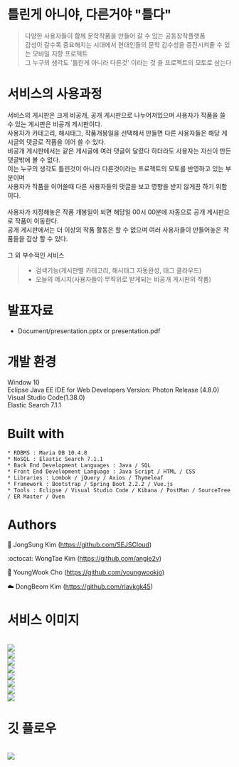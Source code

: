 # 틀린게 아니야, 다른거야 "틀다"<br>
> 다양한 사용자들이 함께 문학작품을 만들어 갈 수 있는 공동창작플랫폼<br>
> 감성이 갈수록 중요해지는 시대에서 현대인들의 문학 감수성을 증진시켜줄 수 있는 모바일 지향 프로젝트<br>
> 그 누구의 생각도 '틀린게 아니라 다른것' 이라는 것 을 프로젝트의 모토로 삼는다

# 서비스의 사용과정<br>

서비스의 게시판은 크게 비공개, 공개 게시판으로 나누어져있으며 사용자가 작품을 쓸 수 있는 게시판은 비공개 게시판이다.<br>
사용자가 카테고리, 해시태그, 작품개봉일을 선택해서 만들면 다른 사용자들은 해당 게시글의 댓글로 작품을 이어 쓸 수 있다.<br>
비공개 게시판에서는 같은 게시글에 여러 댓글이 달렸다 하더라도 사용자는 자신이 만든 댓글밖에 볼 수 없다.<br>
이는 누구의 생각도 틀린것이 아니라 다른것이라는 프로젝트의 모토를 반영하고 있는 부분이며<br> 
사용자가 작품을 이어쓸때 다른 사용자들의 댓글을 보고 영향을 받지 않게끔 하기 위함이다.<br><br>
사용자가 지정해놓은 작품 개봉일이 되면 해당일 00시 00분에 자동으로 공개 게시판으로 작품이 이동한다.<br>
공개 게시판에서는 더 이상의 작품 활동은 할 수 없으며 여러 사용자들이 만들어놓은 작품들을 감상 할 수 있다.<br><br>
그 외 부수적인 서비스
> * 검색기능(게시판별 카테고리, 해시태그 자동완성, 태그 클라우드)<br>
> * 오늘의 메시지(사용자들이 무작위로 받게되는 비공개 게시판의 작품)

# 발표자료 <br>
* Document/presentation.pptx or presentation.pdf <br>


# 개발 환경

Window 10<br>
Eclipse Java EE IDE for Web Developers Version: Photon Release (4.8.0)<br>
Visual Studio Code(1.38.0)<br>
Elastic Search 7.1.1<br>

# Built with

```
* RDBMS : Maria DB 10.4.8
* NoSQL : Elastic Search 7.1.1 
* Back End Development Languages : Java / SQL
* Front End Development Language : Java Script / HTML / CSS
* Libraries : Lombok / jQuery / Axios / Thymeleaf
* Framework : Bootstrap / Spring Boot 2.2.2 / Vue.js
* Tools : Eclipse / Visual Studio Code / Kibana / PostMan / SourceTree / ER Master / Oven
```

# Authors
:dog: JongSung Kim (https://github.com/SEJSCloud)

:octocat: WongTae Kim (https://github.com/angle2v)

:sheep: YoungWook Cho (https://github.com/youngwookjo)

:cloud: DongBeom Kim (https://github.com/rlavkgk45)

# 서비스 이미지
<br>
<img src="https://user-images.githubusercontent.com/52445900/72497926-37fcdd80-3871-11ea-80fc-c07a5821c4d3.png">

<br>
<img src="https://user-images.githubusercontent.com/52445900/72497934-3b906480-3871-11ea-8887-48ab01974083.png"></img>

<br>
<img src="https://user-images.githubusercontent.com/52445900/72497931-39c6a100-3871-11ea-9cee-9fdfb400d806.png"></img>

<br>
<img src="https://user-images.githubusercontent.com/52445900/72497915-329f9300-3871-11ea-92d3-1a046494c12a.png"></img>

<br>
<img src="https://user-images.githubusercontent.com/52445900/72497907-2b788500-3871-11ea-8bae-bbc76b81ecd5.png"></img>
<br>
<img src="https://user-images.githubusercontent.com/52445900/72497919-3501ed00-3871-11ea-8837-4623e8bd86f8.png"></img>

<br>
<img src="https://user-images.githubusercontent.com/52445900/72497936-3d5a2800-3871-11ea-817c-888d487896ac.png"></img>

<br>
<img src="https://user-images.githubusercontent.com/52445900/72497939-3fbc8200-3871-11ea-8fa2-60dd5bd26c13.png"></img>

# 깃 플로우
<br>
<img src="https://user-images.githubusercontent.com/52445900/72500054-e5bebb00-3876-11ea-8d1d-89c49f7e25ec.jpg"></img>

